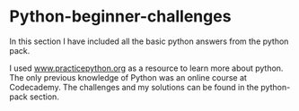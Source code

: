 # Python-beginner-challenges
In this section I have included all the basic python answers from the python pack.

I used www.practicepython.org as a resource to learn more about python. The only previous knowledge of Python was an online course at Codecademy.
The challenges and my solutions can be found in the python-pack section. 
